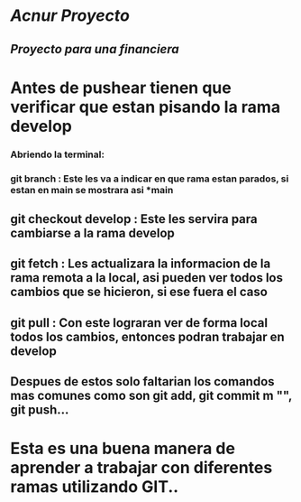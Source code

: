 # _Acnur Proyecto_
## _Proyecto para una financiera_

# Antes de pushear tienen que verificar que estan pisando la rama develop
### Abriendo la terminal:
### git branch : Este les va a indicar en que rama estan parados, si estan en main se mostrara asi *main
## git checkout develop : Este les servira para cambiarse a la rama develop
## git fetch : Les actualizara la informacion de la rama remota a la local, asi pueden ver todos los cambios que se hicieron, si ese fuera el caso
## git pull : Con este lograran ver de forma local todos los cambios, entonces podran trabajar en develop
## Despues de estos solo faltarian los comandos mas comunes como son git add, git commit m "", git push...
# Esta es una buena manera de aprender a trabajar con diferentes ramas utilizando GIT.. 
